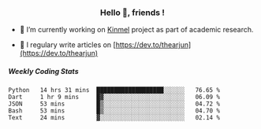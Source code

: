 <h3 align="center">Hello 👋, friends !</h3>

- 🔭 I’m currently working on [Kinmel](https://github.com/thearjun/kinmel) project as part of academic research.

- 📝 I regulary write articles on [https://dev.to/thearjun](https://dev.to/thearjun)


##### Weekly Coding Stats
<!--START_SECTION:waka-->
```text
Python   14 hrs 31 mins  ███████████████████░░░░░░   76.65 % 
Dart     1 hr 9 mins     █▓░░░░░░░░░░░░░░░░░░░░░░░   06.09 % 
JSON     53 mins         █▒░░░░░░░░░░░░░░░░░░░░░░░   04.72 % 
Bash     53 mins         █▒░░░░░░░░░░░░░░░░░░░░░░░   04.70 % 
Text     24 mins         ▓░░░░░░░░░░░░░░░░░░░░░░░░   02.14 % 
```
<!--END_SECTION:waka-->
